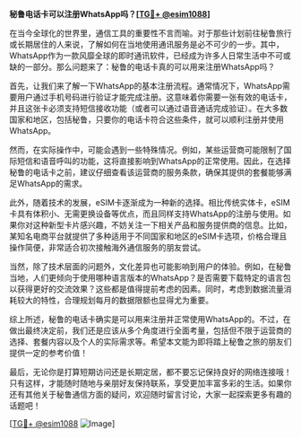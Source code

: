 **秘鲁电话卡可以注册WhatsApp吗？[[TG💪+ @esim1088](https://t.me/s/esim1088)]**

在当今全球化的世界里，通信工具的重要性不言而喻。对于那些计划前往秘鲁旅行或长期居住的人来说，了解如何在当地使用通讯服务是必不可少的一步。其中，WhatsApp作为一款风靡全球的即时通讯软件，已经成为许多人日常生活中不可或缺的一部分。那么问题来了：秘鲁的电话卡真的可以用来注册WhatsApp吗？

首先，让我们来了解一下WhatsApp的基本注册流程。通常情况下，WhatsApp需要用户通过手机号码进行验证才能完成注册。这意味着你需要一张有效的电话卡，并且这张卡必须支持短信接收功能（或者可以通过语音通话完成验证）。在大多数国家和地区，包括秘鲁，只要你的电话卡符合这些条件，就可以顺利注册并使用WhatsApp。

然而，在实际操作中，可能会遇到一些特殊情况。例如，某些运营商可能限制了国际短信和语音呼叫的功能，这将直接影响到WhatsApp的正常使用。因此，在选择秘鲁的电话卡之前，建议仔细查看该运营商的服务条款，确保其提供的套餐能够满足WhatsApp的需求。

此外，随着技术的发展，eSIM卡逐渐成为一种新的选择。相比传统实体卡，eSIM卡具有体积小、无需更换设备等优点，而且同样支持WhatsApp的注册与使用。如果你对这种新型卡片感兴趣，不妨关注一下相关产品和服务提供商的信息。比如，某知名电商平台就提供了多种适用于不同国家和地区的eSIM卡选项，价格合理且操作简便，非常适合初次接触海外通信服务的朋友尝试。

当然，除了技术层面的问题外，文化差异也可能影响到用户的体验。例如，在秘鲁当地，人们更倾向于使用哪种语言版本的WhatsApp？是否需要下载特定的语言包以获得更好的交流效果？这些都是值得提前考虑的因素。同时，考虑到数据流量消耗较大的特性，合理规划每月的数据限额也显得尤为重要。

综上所述，秘鲁的电话卡确实是可以用来注册并正常使用WhatsApp的。不过，在做出最终决定前，我们还是应该从多个角度进行全面考量，包括但不限于运营商的选择、套餐内容以及个人的实际需求等。希望本文能为即将踏上秘鲁之旅的朋友们提供一定的参考价值！

最后，无论你是打算短期访问还是长期定居，都不要忘记保持良好的网络连接哦！只有这样，才能随时随地与亲朋好友保持联系，享受更加丰富多彩的生活。如果你还有其他关于秘鲁通信方面的疑问，欢迎随时留言讨论，大家一起探索更多有趣的话题吧！

[[TG💪+ @esim1088](https://t.me/s/esim1088) ![Image](https://i.postimg.cc/4NQfJmqS/Snipaste-2025-05-13-00-14-12.png)]
